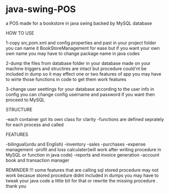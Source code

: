 # java-swing-POS
a POS made for a bookstore in java swing backed by MySQL database 

HOW TO USE 

1-copy src,pom.xml and config.properties and past in your project folder 
you can name it BookStoreManagement for ease but if you want your own own name you may have to change package name in java codes 

2-dump the files from database folder in your database made on your machine 
triggers and structires are intact but procedure could'nt be included in dump so it may effect one or two features of app you may have to wirte those functions in code to get them work 
features

3-change user  seettings for your database according to the user info in config you can change config username and password if you want then proceed to MySQL 

STRUCTURE

-each container got its own class for clarity
-functions are defined seprately for each process and called 

FEATURES

-bilingual(urdu and English)
-inventory
-sales
-purchases
-expense management 
-profit and loss calculater(will work after writing procedure in MySQL or function in java code)
-reports and invoice generation
-account book and transaction manager

REMINDER !!!
some features that are calling sql stored procedure may not work becasue stored procedure didnt included in dumps you may have to tweak your java code a little bit for that or rewrite the missing procedure . thank you
